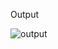 Output


![output](https://github.com/user-attachments/assets/a353b167-f032-4288-97bb-f5aa1eff5fbf)
